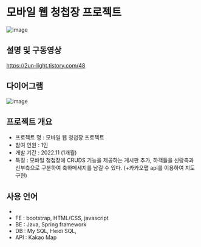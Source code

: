 # 모바일 웹 청첩장 프로젝트
![image](https://user-images.githubusercontent.com/82020828/222174082-1bca036f-b8f5-4a00-a043-fbcfb8f87675.png)

## 설명 및 구동영상
https://2un-light.tistory.com/48

## 다이어그램
![image](https://user-images.githubusercontent.com/82020828/222169244-ba69ab50-ede3-484f-bafe-4242bca62256.png)

## 프로젝트 개요
- 프로젝트 명 : 모바일 웹 청첩장 프로젝트
- 참여 인원 : 1인
- 개발 기간 : 2022.11 (1개월)
- 특징 : 모바일 청첩장에 CRUDS 기능을 제공하는 게시판 추가, 하객들을 신랑측과 신부측으로 구분하여 축하메세지를 남길 수 있다. (+카카오맵 api를 이용하여 지도 구현)


## 사용 언어
- 
- FE : bootstrap, HTML/CSS, javascript
- BE : Java, Spring framework
- DB : My SQL, Heidi SQL, 
- API : Kakao Map


